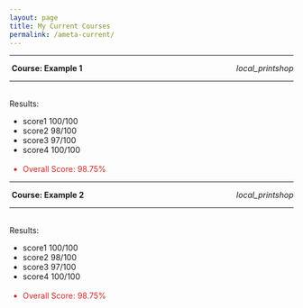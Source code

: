 ```yaml
---
layout: page
title: My Current Courses
permalink: /ameta-current/
---
```


<p>
<hr>
<img> <strong>Course: Example 1</strong><i class="material-icons" style="float:right;">local_printshop </i>
<hr>
<br>
Results:
<br>
<ul>
<li>score1 100/100</li>
<li>score2 98/100</li>
<li>score3 97/100</li>
<li>score4 100/100</li>
<br>
<li style="color:#d22727;">Overall Score: 98.75%</li>
</ul>
<hr>
<img> <strong>Course: Example 2</strong><i class="material-icons" style="float:right;">local_printshop </i>
<hr>
<br>
Results:
<br>
<ul>
<li>score1 100/100</li>
<li>score2 98/100</li>
<li>score3 97/100</li>
<li>score4 100/100</li>
<br>
<li style="color:#d22727;">Overall Score: 98.75%</li>
</ul>
</p>
